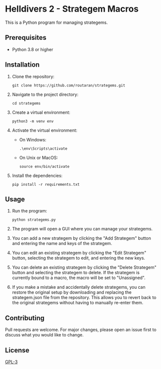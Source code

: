 # Helldivers 2 - Strategem Macros

This is a Python program for managing strategems.

## Prerequisites

- Python 3.8 or higher

## Installation

1. Clone the repository:
    ```
    git clone https://github.com/routaran/strategems.git
    ```
2. Navigate to the project directory:
    ```
    cd strategems
    ```

3. Create a virtual environment:
    ```
    python3 -m venv env
    ```

4. Activate the virtual environment:
    - On Windows:
        ```
        .\env\Scripts\activate
        ```
    - On Unix or MacOS:
        ```
        source env/bin/activate
        ```

5. Install the dependencies:
    ```
    pip install -r requirements.txt
    ```

## Usage

1. Run the program:
    ```
    python strategems.py
    ```

2. The program will open a GUI where you can manage your strategems.

3. You can add a new strategem by clicking the "Add Strategem" button and entering the name and keys of the strategem.

4. You can edit an existing strategem by clicking the "Edit Strategem" button, selecting the strategem to edit, and entering the new keys.

5. You can delete an existing strategem by clicking the "Delete Strategem" button and selecting the strategem to delete. If the strategem is currently bound to a macro, the macro will be set to "Unassigned".

6. If you make a mistake and accidentally delete strategems, you can restore the original setup by downloading and replacing the strategem.json file from the repository. This allows you to revert back to the original strategems without having to manually re-enter them.

## Contributing

Pull requests are welcome. For major changes, please open an issue first to discuss what you would like to change.

## License

[GPL-3](https://www.gnu.org/licenses/gpl-3.0.en.html)
